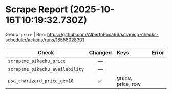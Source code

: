 # Scrape Report (2025-10-16T10:19:32.730Z)

Group: `price`  |  Run: https://github.com/AlbertoRoca96/scraping-checks-scheduler/actions/runs/18558028301

| Check | Changed | Keys | Error |
|---|:---:|:--|:--|
| `scrapeme_pikachu_price` | — |  |  |
| `scrapeme_pikachu_availability` | — |  |  |
| `psa_charizard_price_gem10` | ✅ | grade, price, row |  |
